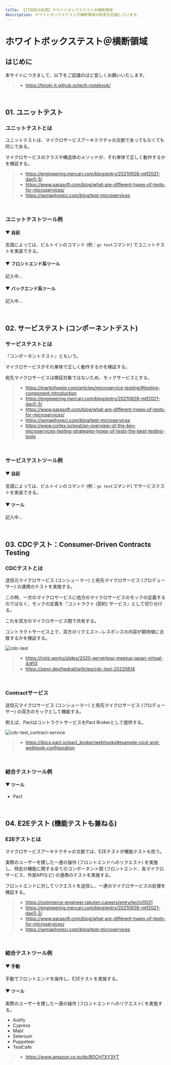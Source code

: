 ```yaml
---
title: 【IT技術の知見】ホワイトボックステスト＠横断領域
description: ホワイトボックステスト＠横断領域の知見を記録しています。
---
```


# ホワイトボックステスト＠横断領域

## はじめに

本サイトにつきまして、以下をご認識のほど宜しくお願いいたします。

> - https://hiroki-it.github.io/tech-notebook/

<br>

## 01. ユニットテスト

### ユニットテストとは

ユニットテストは、マイクロサービスアーキテクチャの文脈であってもなくても同じである。

マイクロサービスのクラスや構造体のメソッドが、それ単体で正しく動作するかを検証する。

> - https://engineering.mercari.com/blog/entry/20210928-mtf2021-day5-3/
> - https://www.parasoft.com/blog/what-are-different-types-of-tests-for-microservices/
> - https://semaphoreci.com/blog/test-microservices

<br>

### ユニットテストツール例

#### ▼ 自前

言語によっては、ビルトインのコマンド (例：`go test`コマンド) でユニットテストを実装できる。

#### ▼ フロントエンド系ツール

記入中...

#### ▼ バックエンド系ツール

記入中...

<br>

## 02. サービステスト (コンポーネントテスト)

### サービステストとは

『コンポーネントテスト』ともいう。

マイクロサービスがそれ単体で正しく動作するかを検証する。

宛先マイクロサービスは検証対象ではないため、モックサービスとする。

> - https://martinfowler.com/articles/microservice-testing/#testing-component-introduction
> - https://engineering.mercari.com/blog/entry/20210928-mtf2021-day5-3/
> - https://www.parasoft.com/blog/what-are-different-types-of-tests-for-microservices/
> - https://semaphoreci.com/blog/test-microservices
> - https://www.cortex.io/post/an-overview-of-the-key-microservices-testing-strategies-types-of-tests-the-best-testing-tools

<br>

### サービステストツール例

#### ▼ 自前

言語によっては、ビルトインのコマンド (例：`go test`コマンド) でサービステストを実装できる。

#### ▼ ツール

記入中...

<br>

## 03. CDCテスト：Consumer-Driven Contracts Testing

### CDCテストとは

送信元マイクロサービス (コンシューマー) と宛先マイクロサービス (プロデューサー) の連携のテストを実施する。

この時、一方のマイクロサービスに他方のマイクロサービスのモックの定義するのではなく、モックの定義を『コントラクト (契約) サービス』として切り分ける。

これを双方のマイクロサービス間で共有する。

コントラクトサービス上で、双方のリクエスト−レスポンスの内容が期待値に合致するかを検証する。

![cdc-test](https://raw.githubusercontent.com/hiroki-it/tech-notebook-images/master/images/cdc-test.png)

> - https://riotz.works/slides/2020-serverless-meetup-japan-virtual-4/#13
> - https://zenn.dev/hedrall/articles/cdc-test-20220614

<br>

### Contractサービス

送信元マイクロサービス (コンシューマー) と宛先マイクロサービス (プロデューサー) の双方のモックとして機能する。

例えば、PactはコントラクトサービスをPact Brokerとして提供する。

![cdc-test_contract-service](https://raw.githubusercontent.com/hiroki-it/tech-notebook-images/master/images/cdc-test_contract-service.png)

> - https://docs.pact.io/pact_broker/webhooks#example-cicd-and-webhook-configuration

<br>

### 結合テストツール例

#### ▼ ツール

- Pact

<br>

## 04. E2Eテスト (機能テストも兼ねる)

### E2Eテストとは

マイクロサービスアーキテクチャの文脈では、E2Eテストが機能テストも担う。

実際のユーザーを模した一連の操作 (フロントエンドへのリクエスト) を実施し、特定の機能に関する全てのコンポーネント間 (フロントエンド、各マイクロサービス、外部APIなど) の連携のテストを実施する。

フロントエンドに対してリクエストを送信し、一連のマイクロサービスの処理を検証する。

> - https://commerce-engineer.rakuten.careers/entry/tech/0031
> - https://engineering.mercari.com/blog/entry/20210928-mtf2021-day5-3/
> - https://www.parasoft.com/blog/what-are-different-types-of-tests-for-microservices/
> - https://semaphoreci.com/blog/test-microservices

<br>

### 結合テストツール例

#### ▼ 手動

手動でフロントエンドを操作し、E2Eテストを実施する。

#### ▼ ツール

実際のユーザーを模した一連の操作 (フロントエンドへのリクエスト) を実施する。

- Autify
- Cypress
- Mabl
- Selenium
- Puppeteer
- TestCafe

> - https://www.amazon.co.jp/dp/B0CH7XY3YT

<br>
